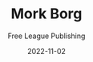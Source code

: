 ---
title: "Mork Borg"
author: "Free League Publishing"
date: 2022-11-02
star_rating: 4
books/tags:
    - "roleplaying"
summary: "MÖRK BORG is a pitch-black apocalyptic fantasy RPG about lost souls and fools seeking redemption, forgiveness or the last remaining riches in a bleak and dying world."
---